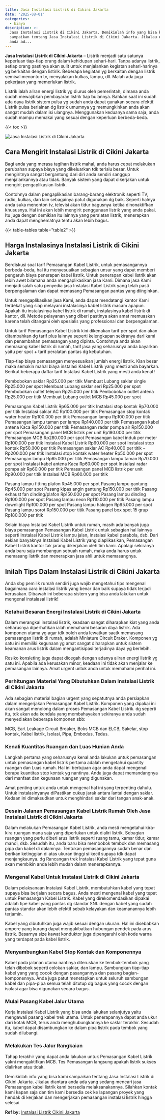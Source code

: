```yaml
---
title: Jasa Instalasi Listrik di Cikini Jakarta
date: '2025-08-01'
categories:
  - biaya
description: >-
  Jasa Instalasi Listrik di Cikini Jakarta. Demikinlah info yang bisa kami
  sampaikan tentang Jasa Instalasi Listrik di Cikini Jakarta. Jikalau diantara
  anda ad...
---
```


**Jasa Instalasi Listrik di Cikini Jakarta** – Listrik menjadi satu satunya keperluan tiap-tiap orang dalam kehidupan sehari-hari. Tanpa adanya listrik, setiap orang pastinya akan sulit untuk menjalankan kegiatan sehari-harinya yg berkaitan dengan listirik. Beberapa kegiatan yg berkaitan dengan listrik semisal menonton tv, menyalakan kulkas, lampu, dll. Malah ada juga pekerjaan yang memerlukan listrik.

Listrik ialah aliran energi listrik yg diurus oleh pemerintah, dimana anda sudah mewajibkan pembayaran listrik tiap bulannya. Bahkan saat ini sudah ada daya listrik sistem pulsa yg sudah anda dapat gunakan secara efektif. Listrik pulsa berlainan dg listrik umumnya yg memungkinkan anda akan sangat mudah dalam isi ulangnya. Menggunakan keduanya sama saja, anda sudah mampu memakai yang sesuai dengan keperluan berbeda-beda.

{{< toc >}}

![Jasa Instalasi Listrik di Cikini Jakarta](/images/instalasi-listrik-murah38.png)

## Cara Mengirit Instalasi Listrik di Cikini Jakarta

Bagi anda yang merasa tagihan listrik mahal, anda harus cepat melakukan perubahan supaya biaya yang dikeluarkan tdk terlalu besar. Untuk mengiritnya sangat bergantung dari diri anda sendiri sanggup menjalankannya atau tidak. Banyak sistem yang dapat dikerjakan untuk mengirit pengaplikasian listrik.

Contohnya dalam pengaplikasian barang-barang elektronik seperti TV, radio, kulkas, dan lain sebagainya patut digunakan dg baik. Seperti halnya anda suka menonton tv, televisi akan tidur bagusnya ketika dinonaktifkan khususnya. Hal ini akan lebih mengirit penggunaan listrik yang anda pakai. Itu juga dengan demikian itu lainnya yang peralatan listrik, menerapkan anda dapat menghematnya tentu akan lebih bagus.

{{< table-tables table="table2" >}}

## Harga Instalasinya Instalasi Listrik di Cikini Jakarta

Berdiskusi soal tarif Pemasangan Kabel Listrik, untuk pemasangannya berbeda-beda, hal itu menyesuaikan sebagian unsur yang dapat memberi pengaruh biaya penerapan kabel listrik. Untuk penerapan kabel listrik akan lebih awet bilamana anda mengaplikasikan jasa Kami. Dimana jasa Kami menjadi salah satu penyedia jasa Instalasi Kabel Listrik yang telah pasti berpengalaman dan dapat memasang Pemasangan pantas yang diinginkan.

Untuk mengaplikasikan jasa Kami, anda dapat mendatangi kantor Kami terdekat yang siap melayani instalasinya kabel listrik macam apapun. Apakah itu instalasinya kabel listrik di rumah, instalasinya kabel listrik di kantor, dll. Metode pelayanan yang diberi pastinya akan amat memuaskan karena telah ditangani oleh spesialis yang professional dan berpengalaman.

Untuk tarif Pemasangan Kabel Listrik kini dikenakan tarif per spot dan akan ditambahkan dg tarif plus lainnya seperti kelengkapan sekiranya dari kami dan penambahan pemasangan yang dipinta. Contohnya anda akan memasang kabel listrik di rumah, tarif jasa yang seharusnya anda bayarkan yaitu per spot + tarif peralatan pantas dg kebutuhan.

Tiap-tiap biaya pemasangan menyesuaikan jumlah energi listrik. Kian besar maka semakin mahal biaya instalasi Kabel Listrik yang mesti anda bayarkan. Berikut beberapa daftar tarif Instalasi Kabel Listrik yang mesti anda kenal !

Pembobokan saklar Rp25.000 per titik Membuat Lubang saklar single Rp25.000 per spot Membuat Lubang saklar seri Rp25.000 per spot Pembobokan outlet telepon Rp25.000 per titik Pembobokan outlet antena Rp25.000 per titik Membuat Lubang outlet MCB Rp45.000 per spot

Pemasangan Kabel Listrik Rp65.000 per titik Instalasi stop kontak Rp70.000 per titik Instalasi saklar AC Rp100.000 per titik Pemasangan stop kontak water heater Rp100.000 per titik Pemasangan lampu Rp100.000 per titik Pemasangan lampu taman per lampu Rp140.000 per titik Pemasangan kabel antena Kaca Rp150.000 per titik Pemasangan radar pompa air Rp150.000 per spot Pemasangan panel MCB listrik per unit Rp180.000 per titik Pemasangan MCB Rp280.000 per spot Pemasangan kabel induk per meter Rp100.000 per titik Instalasi Kabel Listrik Rp60.000 per spot Instalasi stop kontak Rp50.000 per titik Pemasangan saklar AC Rp40.000 per titik – Rp200.000 per titik Instalasi stop kontak water heater Rp50.000 per spot Pemasangan lampu Rp65.000 per titik Pemasangan lampu taman Rp70.000 per spot Instalasi kabel antena Kaca Rp60.000 per spot Instalasi radar pompa air Rp60.000 per titik Pemasangan panel MCB listrik per unit Rp90.000 per titik Instalasi MCB Rp60.000 per titik

Pasang lampu fitting plafon Rp45.000 per spot Pasang lampu gantung Rp45.000 per spot Pasang kipas angin gantung Rp150.000 per titik Pasang exhaust fan dinding/plafon Rp150.000 per spot Pasang lampu dinding Rp100.000 per spot Pasang lampu neon Rp110.000 per titik Pasang lampu downlight Rp100.000 per spot Pasang lampu halogen Rp95.000 per spot Pasang lampu sorot Rp150.000 per titik Pasang panel box spot 15 grup Rp180.000 per titik

Selain biaya Instalasi Kabel Listrik untuk rumah, masih ada banyak juga biaya pemasangan Pemasangan Kabel Listrik untuk sebagian hal lainnya seperti Instalasi Kabel Listrik lampu jalan, Instalasi kabel parabola, dsb. Dari sekian banyaknya Instalasi Kabel Listrik yang diaplikasikan, Pemasangan Kabel Listrik kantor tak jarang dikerjakan oleh tim kami. Apalagi sekiranya anda baru saja membangun sebuah rumah, maka anda harus untuk memasang listrik dan menerapkan jasa ahli untuk memasangnya.

## Inilah Tips Dalam Instalasi Listrik di Cikini Jakarta


Anda sbg pemilik rumah sendiri juga wajib mengetahui tips mengenal bagaimana cara instalasi listrik yang benar dan baik supaya tidak terjadi kerusakan. Dibawah ini beberapa sistem yang bisa anda lakukan untuk mengenal instalasai listrik!

### Ketahui Besaran Energi Instalasi Listrik di Cikini Jakarta

Dalam merangkai instalasi listrik, keadaan sangat diharapkan kiat yang anda seharusnya diperhatikan ialah memahami besaran daya listrik. Ada komponen utama yg agar tdk boleh anda lewatkan saatk memasang pemasangan listrik di rumah, adalah Miniature Circuit Braker. Komponen yg satu ini memiliki kegunaan yg amat sangat diharapkan untuk sistem keamanan arus listrik dalam mengantisipasi terjadinya daya yg berlebih.

Resiko konsleting juga dapat dicegah dengan adanya aliran energi listrik yg satu ini. Apabila ada kerusakan minor, keadaan ini tidak akan menjalar ke pemasangan lainnya. Amat urgent untuk anda untuk memahami perihal ini.

### Perhitungan Material Yang Dibutuhkan Dalam Instalasi Listrik di Cikini Jakarta

Ada sebagian material bagian urgent yang sepatutnya anda persiapkan dalam mengerjakan Pemasangan Kabel Listrik. Komponen yang dipakai ini akan sangat menolong dalam proses Pemasangan Kabel Listrik. dg seperti itu, tdk akan ada kendala yang membahayakan sekiranya anda sudah menyediakan beberapa komponen sbb:

MCB, Eart Leakage Circuit Breaker, Boks MCB dan ELCB, Sakelar, stop kontak, Kabel listrik, Isolasi, Pipa, Embodus, Tedus.

### Kenali Kuantitas Ruangan dan Luas Hunian Anda

Langkah pertama yang seharusnya kenal anda lakukan untuk pemasangan untuk pemasangan kabel listrik pertama adalah mengetahui quantity ruangan dan Luas rumah. Hal ini bertujuan agar anda dapat mengenal berapa kuantitas stop kontak yg nantinya. Anda juga dapat memandangnya dari manfaat dan kegunaan ruangan yang digunakan.

Amat penting untuk anda untuk mengenal hal ini yang terpenting dahulu. Untuk instalasinyanya diPastikan cukup jarak antara lantai dengan saklar. Kedaan ini dimaksudkan untuk menghindari saklar dari tangan anak-anak.

### Desain Jalanan Pemasangan Kabel Listrik Rumah Oleh Jasa Instalasi Listrik di Cikini Jakarta

Dalam melakukan Pemasangan Kabel Listrik, anda mesti mengetahui kira-kira ruangan mana saja yang diperlukan untuk dialiri listrik. Sebagian ruangan yang perlu diberi arus listrik seperti ruang tamu, kamar tidur, kamar mandi, dsb. Sesudah itu, anda baru bisa membobok tembok dan memasang pipa dan kabel di dalamnya. Tentukan pemasangannya sudah benar dan berikan ketinggian di atas ukuran tinggi si kecil supaya tdk dapat menjangkaunya. dg Rancangan trek Instalasi Kabel Listrik yang tepat guna akan membikin anda lebih mudah dalam menerapkannya.

### Mengenal Kabel Untuk Instalasi Listrik di Cikini Jakarta

Dalam pelaksanaan Instalasi Kabel Listrik, membutuhkan kabel yang tepat supaya bisa berjalan secara bagus. Anda mesti mengenal kabel yang tepat untuk Pemasangan Kabel Listrik. Kabel yang direkomendasikan dipakai adalah tipe kabel yang pantas dg standar SNI. dengan kabel yang sudah pantas standar akan lebih efektif sebab kelayakan dan keamanannya lebih terjamin.

Kabel yang dibutuhkan juga wajib sesuai dengan ukuran. Hal ini disebabkan ampere yang kurang dapat mengakibatkan hubungan pendek pada arus listrik. Besarnya size kawat konduktor juga dipengaruhi oleh kode warna yang terdapat pada kabel listrik.

### Menyambungkan Kabel Stop Kontak dan Komponennya

Kabel pada jalanan utama nantinya diteruskan ke tembok-tembok yang telah dibobok seperti colokan saklar, dan lampu. Sambungkan tiap-tiap kabel yang yang cocok dengan pasangannya dan pasang bagian-komponennya. Anda juga patut menetapkan untuk seluruh sambungan kabel dan pipa-pipa semua telah ditutup dg bagus yang cocok dengan isolasi agar bisa digunakan secara bagus.

### Mulai Pasang Kabel Jalur Utama

Kerja Instalasi Kabel Listrik yang bisa anda lakukan selanjutya yaitu mengawali pasang kabel trek utama. Untuk penerapannya dapat anda ukur dari kotak MCB, terus anda menghubungkannya ke saklar terakhir. Sesudah itu, kabel dapat disambungkan ke dalam pipa listrik pada tembok yang sudah dilubangi.

### Melakukan Tes Jalur Rangkaian

Tahap terakhir yang dapat anda lakukan untuk Pemasangan Kabel Listrik yakni mengaktifkan MCB. Tes Pemasangan langsung apakah listrik sukses dialirkan atau tidak.

Demikinlah info yang bisa kami sampaikan tentang Jasa Instalasi Listrik di Cikini Jakarta. Jikalau diantara anda ada yang sedang mencari jasa Pemasangan kabel listrik kami bersedia melaksanakannya. Silahkan kontak kami kapan saja dan tim kami bersedia cek ke lapangan proyek yang hendak di kerjakan dan mengerjakan pemasangan instalasi listrik hingga selesai.

**Ref by:** [Instalasi Listrik Cikini Jakarta](https://id.wikipedia.org/wiki/Instalasi)
